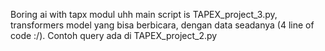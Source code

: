 Boring ai with tapx modul uhh main script is TAPEX_project_3.py, transformers model yang bisa berbicara, dengan data seadanya (4 line of code :/). Contoh query ada di TAPEX_project_2.py
